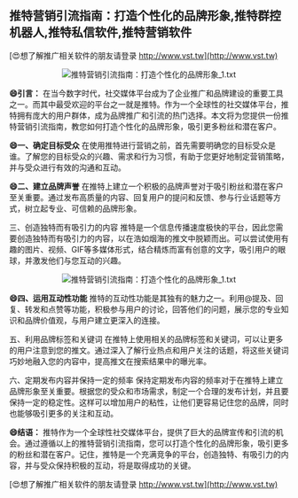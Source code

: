 ## **推特营销引流指南：打造个性化的品牌形象,推特群控机器人,推特私信软件,推特营销软件**

[😍想了解推广相关软件的朋友请登录 http://www.vst.tw](http://www.vst.tw)

 <center><img src="https://vst.tw/MP4/tuiguang/png/0.png" alt="推特营销引流指南：打造个性化的品牌形象_1.txt"></center>

**😄引言：**
在当今数字时代，社交媒体平台成为了企业推广和品牌建设的重要工具之一。而其中最受欢迎的平台之一就是推特。作为一个全球性的社交媒体平台，推特拥有庞大的用户群体，成为品牌推广和引流的热门选择。本文将为您提供一份推特营销引流指南，教您如何打造个性化的品牌形象，吸引更多粉丝和潜在客户。

**😄一、确定目标受众**
在使用推特进行营销之前，首先需要明确您的目标受众是谁。了解您的目标受众的兴趣、需求和行为习惯，有助于您更好地制定营销策略，并与受众进行有效的沟通和互动。

**😄二、建立品牌声誉**
在推特上建立一个积极的品牌声誉对于吸引粉丝和潜在客户至关重要。通过发布高质量的内容、回复用户的提问和反馈、参与行业话题等方式，树立起专业、可信赖的品牌形象。

三、创造独特而有吸引力的内容
推特是一个信息传播速度极快的平台，因此您需要创造独特而有吸引力的内容，以在浩如烟海的推文中脱颖而出。可以尝试使用有趣的图片、视频、GIF等多媒体形式，结合精炼而富有创意的文字，吸引用户的眼球，并激发他们与您互动的兴趣。

 <center><img src="https://vst.tw/MP4/tuiguang/png/8.png" alt="推特营销引流指南：打造个性化的品牌形象_1.txt"></center>

**😄四、运用互动性功能**
推特的互动性功能是其独有的魅力之一。利用@提及、回复、转发和点赞等功能，积极参与用户的讨论，回答他们的问题，展示您的专业知识和品牌价值观，与用户建立更深入的连接。

五、利用品牌标签和关键词
在推特上使用相关的品牌标签和关键词，可以让更多的用户注意到您的推文。通过深入了解行业热点和用户关注的话题，将这些关键词巧妙地融入您的内容中，提高推文在搜索结果中的曝光率。

六、定期发布内容并保持一定的频率
保持定期发布内容的频率对于在推特上建立品牌形象至关重要。根据您的受众和市场需求，制定一个合理的发布计划，并且要保持一定的稳定性。这样可以增加用户的粘性，让他们更容易记住您的品牌，同时也能够吸引更多的关注和互动。

**😄结语：**
推特作为一个全球性社交媒体平台，提供了巨大的品牌宣传和引流的机会。通过遵循以上的推特营销引流指南，您可以打造个性化的品牌形象，吸引更多的粉丝和潜在客户。记住，推特是一个充满竞争的平台，创造独特、有吸引力的内容，并与受众保持积极的互动，将是取得成功的关键。

[😍想了解推广相关软件的朋友请登录 http://www.vst.tw](http://www.vst.tw)



